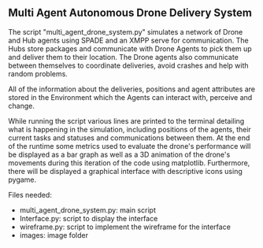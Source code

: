 ## Multi Agent Autonomous Drone Delivery System

The script "multi_agent_drone_system.py" simulates a network of Drone and Hub agents using SPADE and an XMPP serve for communication. The Hubs store packages and communicate with Drone Agents to pick them up and deliver them to their location. The Drone agents also communicate between themselves to coordinate deliveries, avoid crashes and help with random problems. 

All of the information about the deliveries, positions and agent attributes are stored in the Environment which the Agents can interact with, perceive and change.

While running the script various lines are printed to the terminal detailing what is happening in the simulation, including positions of the agents, their current tasks and statuses and communications between them. At the end of the runtime some metrics used to evaluate the drone's performance will be displayed as a bar graph as well as a 3D animation of the drone's movements during this iteration of the code using matplotlib. Furthermore, there will be displayed a graphical interface with descriptive icons using pygame.

Files needed:
- multi_agent_drone_system.py: main script
- Interface.py: script to display the interface
- wireframe.py: script to implement the wireframe for the interface
- images: image folder
